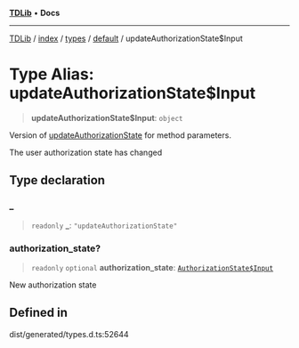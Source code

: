 [**TDLib**](../../../../../../README.md) • **Docs**

***

[TDLib](../../../../../../modules.md) / [index](../../../../../README.md) / [types](../../../README.md) / [default](../README.md) / updateAuthorizationState$Input

# Type Alias: updateAuthorizationState$Input

> **updateAuthorizationState$Input**: `object`

Version of [updateAuthorizationState](updateAuthorizationState.md) for method parameters.

The user authorization state has changed

## Type declaration

### \_

> `readonly` **\_**: `"updateAuthorizationState"`

### authorization\_state?

> `readonly` `optional` **authorization\_state**: [`AuthorizationState$Input`](AuthorizationState$Input.md)

New authorization state

## Defined in

dist/generated/types.d.ts:52644
